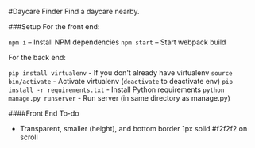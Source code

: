 #Daycare Finder
Find a daycare nearby.

###Setup
For the front end:

`npm i` – Install NPM dependencies
`npm start` – Start webpack build

For the back end:

`pip install virtualenv` - If you don't already have virtualenv
`source bin/activate` - Activate virtualenv (`deactivate` to deactivate env)
`pip install -r requirements.txt` - Install Python requirements
`python manage.py runserver` - Run server (in same directory as manage.py)

####Front End To-do
* Transparent, smaller (height), and bottom border 1px solid #f2f2f2 on scroll
